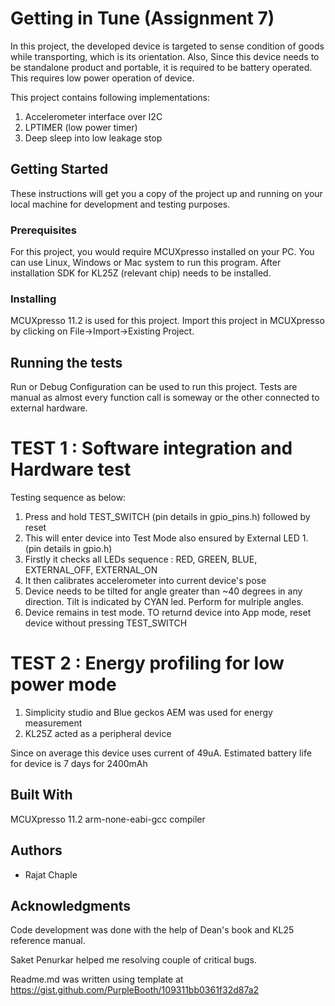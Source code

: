 # Getting in Tune (Assignment 7)

In this project, the developed device is targeted to sense condition of goods while transporting, which is its orientation. Also, Since this device needs to be standalone product and portable, it is required to be battery operated. This requires low power operation of device.

This project contains following implementations:

1. Accelerometer interface over I2C
2. LPTIMER (low power timer)
3. Deep sleep into low leakage stop
   


## Getting Started
These instructions will get you a copy of the project up and running on your local machine for development and testing purposes.

### Prerequisites
For this project, you would require MCUXpresso installed on your PC. You can use Linux, Windows or Mac system to run this program. After installation SDK for KL25Z (relevant chip) needs to be installed.

### Installing
MCUXpresso 11.2 is used for this project. Import this project in MCUXpresso by clicking on File->Import->Existing Project.

## Running the tests
Run or Debug Configuration can be used to run this project. 
Tests are manual as almost every function call is someway or the other connected to external hardware.
# TEST 1 : Software integration and Hardware test
Testing sequence as below:
1) Press and hold TEST_SWITCH (pin details in gpio_pins.h) followed by reset
2) This will enter device into Test Mode also ensured by External LED 1. (pin details in gpio.h)
3) Firstly it checks all LEDs
   sequence : RED, GREEN, BLUE, EXTERNAL_OFF, EXTERNAL_ON
4) It then calibrates accelerometer into current device's pose
5) Device needs to be tilted for angle greater than ~40 degrees in any direction. Tilt is indicated by CYAN led. Perform for mulriple angles.
6) Device remains in test mode. TO returnd device into App mode, reset device without pressing TEST_SWITCH

# TEST 2 : Energy profiling for low power mode
1) Simplicity studio and Blue geckos AEM was used for energy measurement
2) KL25Z acted as a peripheral device

Since on average this device uses current of 49uA. Estimated battery life for device is 7 days for 2400mAh





## Built With
MCUXpresso 11.2
arm-none-eabi-gcc compiler

## Authors
* Rajat Chaple

## Acknowledgments
Code development was done with the help of Dean's book and KL25 reference manual.

Saket Penurkar helped me resolving couple of critical bugs.

Readme.md was written using template at
https://gist.github.com/PurpleBooth/109311bb0361f32d87a2



